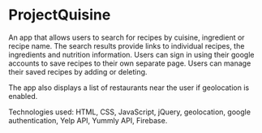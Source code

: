 # ProjectQuisine

An app that allows users to search for recipes by cuisine, ingredient or recipe name. The search results provide links to individual recipes, the ingredients and nutrition information. Users can sign in using their google accounts to save recipes to their own separate page. Users can manage their saved recipes by adding or deleting.

The app also displays a list of restaurants near the user if geolocation is enabled.

Technologies used: HTML, CSS, JavaScript, jQuery, geolocation, google authentication, Yelp API, Yummly API, Firebase.
